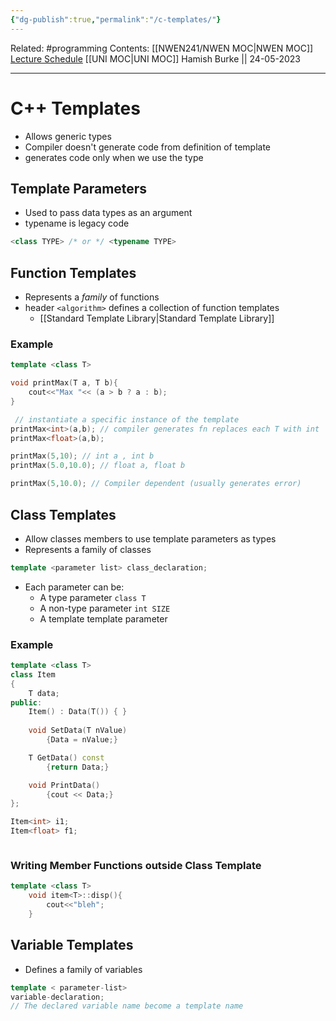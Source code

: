 ```yaml
---
{"dg-publish":true,"permalink":"/c-templates/"}
---
```


Related: #programming 
Contents: [[NWEN241/NWEN MOC\|NWEN MOC]]
[Lecture Schedule](https://ecs.wgtn.ac.nz/Courses/NWEN241_2023T1/LectureSchedule)
[[UNI MOC\|UNI MOC]]
Hamish Burke || 24-05-2023
***

# C++ Templates

- Allows generic types
- Compiler doesn't generate code from definition of template
- generates code only when we use the type 

## Template Parameters

- Used to pass data types as an argument
- typename is legacy code

```C++
<class TYPE> /* or */ <typename TYPE>
```

## Function Templates

- Represents a *family* of functions
- header `<algorithm>` defines a collection of function templates
	- [[Standard Template Library\|Standard Template Library]]

### Example

```C++
template <class T>

void printMax(T a, T b){
	cout<<"Max "<< (a > b ? a : b);
}

 // instantiate a specific instance of the template
printMax<int>(a,b); // compiler generates fn replaces each T with int
printMax<float>(a,b);
```

```C++
printMax(5,10); // int a , int b
printMax(5.0,10.0); // float a, float b

printMax(5,10.0); // Compiler dependent (usually generates error)
```

## Class Templates

- Allow classes members to use template parameters as types
- Represents a family of classes

```C++
template <parameter list> class_declaration;
```

- Each parameter can be:
	- A type parameter `class T`
	- A non-type parameter `int SIZE`
	- A template template parameter

### Example

```C++
template <class T>
class Item
{
	T data;
public:
	Item() : Data(T()) { }
	
	void SetData(T nValue)
		{Data = nValue;}

	T GetData() const
		{return Data;}

	void PrintData()
		{cout << Data;}
};

Item<int> i1;
Item<float> f1;



```

### Writing Member Functions outside Class Template

```C++
template <class T>
	void item<T>::disp(){
		cout<<"bleh";
	}
```

## Variable Templates

- Defines a family of variables

```C++
template < parameter-list>
variable-declaration;
// The declared variable name become a template name
```